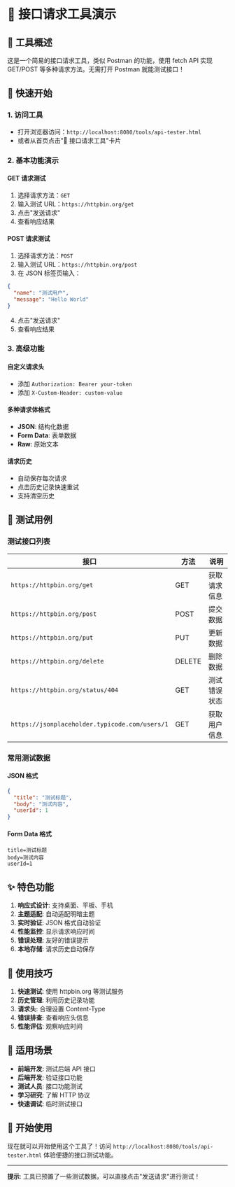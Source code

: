 # 🔌 接口请求工具演示

## 🎯 工具概述

这是一个简易的接口请求工具，类似 Postman 的功能，使用 fetch API 实现 GET/POST 等多种请求方法。无需打开 Postman 就能测试接口！

## 🚀 快速开始

### 1. 访问工具
- 打开浏览器访问：`http://localhost:8080/tools/api-tester.html`
- 或者从首页点击"🔌 接口请求工具"卡片

### 2. 基本功能演示

#### GET 请求测试
1. 选择请求方法：`GET`
2. 输入测试 URL：`https://httpbin.org/get`
3. 点击"发送请求"
4. 查看响应结果

#### POST 请求测试
1. 选择请求方法：`POST`
2. 输入测试 URL：`https://httpbin.org/post`
3. 在 JSON 标签页输入：
```json
{
  "name": "测试用户",
  "message": "Hello World"
}
```
4. 点击"发送请求"
5. 查看响应结果

### 3. 高级功能

#### 自定义请求头
- 添加 `Authorization: Bearer your-token`
- 添加 `X-Custom-Header: custom-value`

#### 多种请求体格式
- **JSON**: 结构化数据
- **Form Data**: 表单数据
- **Raw**: 原始文本

#### 请求历史
- 自动保存每次请求
- 点击历史记录快速重试
- 支持清空历史

## 🧪 测试用例

### 测试接口列表

| 接口 | 方法 | 说明 |
|------|------|------|
| `https://httpbin.org/get` | GET | 获取请求信息 |
| `https://httpbin.org/post` | POST | 提交数据 |
| `https://httpbin.org/put` | PUT | 更新数据 |
| `https://httpbin.org/delete` | DELETE | 删除数据 |
| `https://httpbin.org/status/404` | GET | 测试错误状态 |
| `https://jsonplaceholder.typicode.com/users/1` | GET | 获取用户信息 |

### 常用测试数据

#### JSON 格式
```json
{
  "title": "测试标题",
  "body": "测试内容",
  "userId": 1
}
```

#### Form Data 格式
```
title=测试标题
body=测试内容
userId=1
```

## ✨ 特色功能

1. **响应式设计**: 支持桌面、平板、手机
2. **主题适配**: 自动适配明暗主题
3. **实时验证**: JSON 格式自动验证
4. **性能监控**: 显示请求响应时间
5. **错误处理**: 友好的错误提示
6. **本地存储**: 请求历史自动保存

## 🔧 使用技巧

1. **快速测试**: 使用 httpbin.org 等测试服务
2. **历史管理**: 利用历史记录功能
3. **请求头**: 合理设置 Content-Type
4. **错误排查**: 查看响应头信息
5. **性能评估**: 观察响应时间

## 🌟 适用场景

- **前端开发**: 测试后端 API 接口
- **后端开发**: 验证接口功能
- **测试人员**: 接口功能测试
- **学习研究**: 了解 HTTP 协议
- **快速调试**: 临时测试接口

## 🎉 开始使用

现在就可以开始使用这个工具了！访问 `http://localhost:8080/tools/api-tester.html` 体验便捷的接口测试功能。

---

**提示**: 工具已预置了一些测试数据，可以直接点击"发送请求"进行测试！